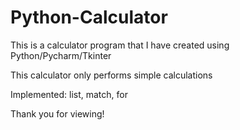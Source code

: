 # Python-Calculator

This is a calculator program that I have created using Python/Pycharm/Tkinter

This calculator only performs simple calculations

Implemented: list, match, for

Thank you for viewing!
